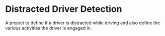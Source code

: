 # Distracted Driver Detection
A project to define if a driver is distracted while driving and also define the various activities the driver is engaged in.
